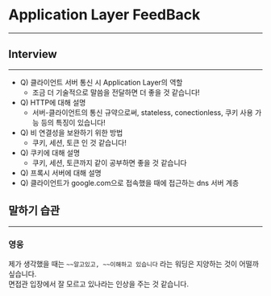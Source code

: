 # Application Layer FeedBack

---

## Interview

---

* Q) 클라이언트 서버 통신 시 Application Layer의 역할
  * 조금 더 기술적으로 말씀을 전달하면 더 좋을 것 같습니다!
* Q) HTTP에 대해 설명
  * 서버-클라이언트의 통신 규약으로써, stateless, conectionless, 쿠키 사용 가능 등의 특징이 있습니다!
* Q) 비 연결성을 보완하기 위한 방법
  * 쿠키, 세션, 토큰 인 것 같습니다!
* Q) 쿠키에 대해 설명
  * 쿠키, 세션, 토큰까지 같이 공부하면 좋을 것 같습니다
* Q) 프록시 서버에 대해 설명
* Q) 클라이언트가 google.com으로 접속했을 때에 접근하는 dns 서버 계층

## 말하기 습관

---
### 영웅
제가 생각했을 때는 ```~~알고있고, ~~이해하고 있습니다``` 라는 워딩은 지양하는 것이 어떨까 싶습니다.<br/>
면접관 입장에서 잘 모르고 있나라는 인상을 주는 것 같습니다.

